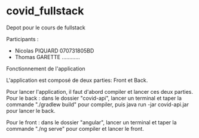 # covid_fullstack
Depot pour le cours de fullstack


Participants :
- Nicolas PIQUARD 070731805BD
- Thomas GARETTE ............

Fonctionnement de l'application

L'application est composé de deux parties: Front et Back.

Pour lancer l'application, il faut d'abord compiler et lancer ces deux parties.
Pour le back : dans le dossier "covid-api", lancer un terminal et taper la commande "./gradlew build" pour compiler, 
  puis java run -jar covid-api.jar pour lancer le back.
  
Pour le front : dans le dossier "angular", lancer un terminal et taper la commande "./ng serve" pour compiler et lancer le front.
